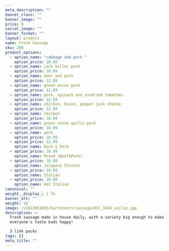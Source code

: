 ```yaml
---
meta_description: ""
banner_class: ""
banner_image: ""
price: 0
social_image: ""
banner_format: ""
layout: product
name: Fresh Sausage
sku: 200
product_options:
  - option_name: "cabbage and pork "
    option_price: 10.99
  - option_name: jack miller pork
    option_price: 10.99
  - option_name: deer and pork
    option_price: 12.99
  - option_name: green onion pork
    option_price: 11.09
  - option_name: pork, spinach and sundried tomatoes
    option_price: 12.59
  - option_name: chicken, bacon, pepper jack cheese
    option_price: 12.99
  - option_name: chicken
    option_price: 10.99
  - option_name: green onion garlic pork
    option_price: 10.99
  - option_name: pork
    option_price: 10.99
  - option_price: 12.99
    option_name: Duck & Pork
  - option_price: 10.99
    option_name: Mixed (Beef&Pork)
  - option_price: 10.99
    option_name: Jalapeno Chicken
  - option_price: 10.99
    option_name: Italian
  - option_price: 10.99
    option_name: Hot Italian
canonical: ""
weight__display_: 1 lb
banner_alt: ""
weight: 16
image: /v1613851803/kartchners/sausage/DSC_1644_yxilip.jpg
description: >-
  Fresh sausage made in house daily, with a variety big enough to make
  everyone's taste buds happy!

  3 link packs
tags: []
meta_title: ""
---
```

